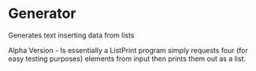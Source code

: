 # Generator
Generates text inserting data from lists

Alpha Version - Is essentially a ListPrint program simply requests four (for easy testing purposes) elements from input then prints them out as a list.
